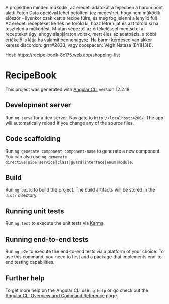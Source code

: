 A projektben minden működik, az eredeti adatokat a fejlécben a három pont alatti Fetch Data opcióval lehet betölteni (ez megeshet, hogy nem működik először - ilyenkor csak katt a recipe fülre, és meg fog jelenni a lenyíló fül). Az eredeti recepteket kérlek ne töröld ki, hozz létre újat és azt töröld ki ha teszteled a működést. Miután végeztél az értékeléssel mentsd el a recepteket úgy, ahogy alapjáraton voltak, mert éles az adatbázis, a többi értékelő is látja ha valamit bennehagysz. Ha bármi kérdésed van akkor keress discordon: grrr#2833, vagy coospacen: Végh Natasa (BYIH3H).

Host: https://recipe-book-8c175.web.app/shopping-list

# RecipeBook

This project was generated with [Angular CLI](https://github.com/angular/angular-cli) version 12.2.18.

## Development server

Run `ng serve` for a dev server. Navigate to `http://localhost:4200/`. The app will automatically reload if you change any of the source files.

## Code scaffolding

Run `ng generate component component-name` to generate a new component. You can also use `ng generate directive|pipe|service|class|guard|interface|enum|module`.

## Build

Run `ng build` to build the project. The build artifacts will be stored in the `dist/` directory.

## Running unit tests

Run `ng test` to execute the unit tests via [Karma](https://karma-runner.github.io).

## Running end-to-end tests

Run `ng e2e` to execute the end-to-end tests via a platform of your choice. To use this command, you need to first add a package that implements end-to-end testing capabilities.

## Further help

To get more help on the Angular CLI use `ng help` or go check out the [Angular CLI Overview and Command Reference](https://angular.io/cli) page.
